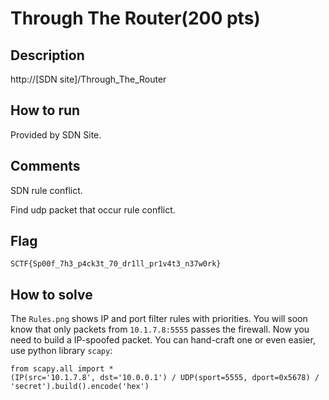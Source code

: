 # Through The Router(200 pts)

## Description

http://[SDN site]/Through_The_Router

## How to run

Provided by SDN Site.

## Comments

SDN rule conflict.

Find udp packet that occur rule conflict.

## Flag

`SCTF{Sp00f_7h3_p4ck3t_70_dr1ll_pr1v4t3_n37w0rk}`

## How to solve

The `Rules.png` shows IP and port filter rules with priorities.
You will soon know that only packets from `10.1.7.8:5555` passes the firewall.
Now you need to build a IP-spoofed packet.
You can hand-craft one or even easier, use python library `scapy`:

```
from scapy.all import * 
(IP(src='10.1.7.8', dst='10.0.0.1') / UDP(sport=5555, dport=0x5678) / 'secret').build().encode('hex')
```
